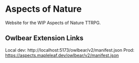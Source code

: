 # Aspects of Nature

Website for the WIP Aspects of Nature TTRPG.

## Owlbear Extension Links

Local dev: http://localhost:5173/owlbear/v2/manifest.json
Prod: https://aspects.mapleleaf.dev/owlbear/v2/manifest.json
